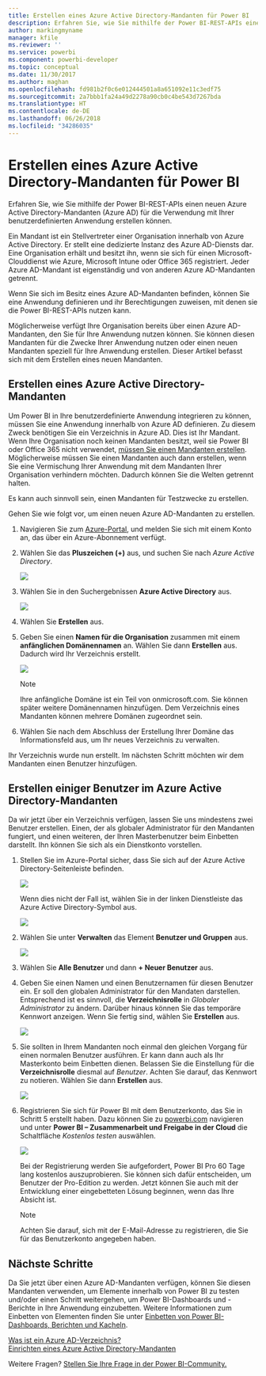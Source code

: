 ```yaml
---
title: Erstellen eines Azure Active Directory-Mandanten für Power BI
description: Erfahren Sie, wie Sie mithilfe der Power BI-REST-APIs einen neuen Azure Active Directory-Mandanten (Azure AD) für die Verwendung mit Ihrer benutzerdefinierten Anwendung erstellen können.
author: markingmyname
manager: kfile
ms.reviewer: ''
ms.service: powerbi
ms.component: powerbi-developer
ms.topic: conceptual
ms.date: 11/30/2017
ms.author: maghan
ms.openlocfilehash: fd981b2f0c6e012444501a8a651092e11c3edf75
ms.sourcegitcommit: 2a7bbb1fa24a49d2278a90cb0c4be543d7267bda
ms.translationtype: HT
ms.contentlocale: de-DE
ms.lasthandoff: 06/26/2018
ms.locfileid: "34286035"
---
```

# <a name="create-an-azure-active-directory-tenant-to-use-with-power-bi"></a>Erstellen eines Azure Active Directory-Mandanten für Power BI
Erfahren Sie, wie Sie mithilfe der Power BI-REST-APIs einen neuen Azure Active Directory-Mandanten (Azure AD) für die Verwendung mit Ihrer benutzerdefinierten Anwendung erstellen können.

Ein Mandant ist ein Stellvertreter einer Organisation innerhalb von Azure Active Directory. Er stellt eine dedizierte Instanz des Azure AD-Diensts dar. Eine Organisation erhält und besitzt ihn, wenn sie sich für einen Microsoft-Clouddienst wie Azure, Microsoft Intune oder Office 365 registriert. Jeder Azure AD-Mandant ist eigenständig und von anderen Azure AD-Mandanten getrennt.

Wenn Sie sich im Besitz eines Azure AD-Mandanten befinden, können Sie eine Anwendung definieren und ihr Berechtigungen zuweisen, mit denen sie die Power BI-REST-APIs nutzen kann.

Möglicherweise verfügt Ihre Organisation bereits über einen Azure AD-Mandanten, den Sie für Ihre Anwendung nutzen können. Sie können diesen Mandanten für die Zwecke Ihrer Anwendung nutzen oder einen neuen Mandanten speziell für Ihre Anwendung erstellen. Dieser Artikel befasst sich mit dem Erstellen eines neuen Mandanten.

## <a name="create-an-azure-active-directory-tenant"></a>Erstellen eines Azure Active Directory-Mandanten
Um Power BI in Ihre benutzerdefinierte Anwendung integrieren zu können, müssen Sie eine Anwendung innerhalb von Azure AD definieren. Zu diesem Zweck benötigen Sie ein Verzeichnis in Azure AD. Dies ist Ihr Mandant. Wenn Ihre Organisation noch keinen Mandanten besitzt, weil sie Power BI oder Office 365 nicht verwendet, [müssen Sie einen Mandanten erstellen](https://docs.microsoft.com/azure/active-directory/develop/active-directory-howto-tenant). Möglicherweise müssen Sie einen Mandanten auch dann erstellen, wenn Sie eine Vermischung Ihrer Anwendung mit dem Mandanten Ihrer Organisation verhindern möchten. Dadurch können Sie die Welten getrennt halten.

Es kann auch sinnvoll sein, einen Mandanten für Testzwecke zu erstellen.

Gehen Sie wie folgt vor, um einen neuen Azure AD-Mandanten zu erstellen.

1. Navigieren Sie zum [Azure-Portal](https://portal.azure.com), und melden Sie sich mit einem Konto an, das über ein Azure-Abonnement verfügt.
2. Wählen Sie das **Pluszeichen (+)** aus, und suchen Sie nach *Azure Active Directory*.
   
    ![](media/create-an-azure-active-directory-tenant/new-directory.png)
3. Wählen Sie in den Suchergebnissen **Azure Active Directory** aus.
   
    ![](media/create-an-azure-active-directory-tenant/new-directory2.png)
4. Wählen Sie **Erstellen** aus.
5. Geben Sie einen **Namen für die Organisation** zusammen mit einem **anfänglichen Domänennamen** an. Wählen Sie dann **Erstellen** aus. Dadurch wird Ihr Verzeichnis erstellt.
   
    ![](media/create-an-azure-active-directory-tenant/organization-and-domain.png)
   
   > [!NOTE]
   > Ihre anfängliche Domäne ist ein Teil von onmicrosoft.com. Sie können später weitere Domänennamen hinzufügen. Dem Verzeichnis eines Mandanten können mehrere Domänen zugeordnet sein.
   > 
   > 
6. Wählen Sie nach dem Abschluss der Erstellung Ihrer Domäne das Informationsfeld aus, um Ihr neues Verzeichnis zu verwalten.

Ihr Verzeichnis wurde nun erstellt. Im nächsten Schritt möchten wir dem Mandanten einen Benutzer hinzufügen.

## <a name="create-some-users-in-your-azure-active-directory-tenant"></a>Erstellen einiger Benutzer im Azure Active Directory-Mandanten
Da wir jetzt über ein Verzeichnis verfügen, lassen Sie uns mindestens zwei Benutzer erstellen. Einen, der als globaler Administrator für den Mandanten fungiert, und einen weiteren, der Ihren Masterbenutzer beim Einbetten darstellt. Ihn können Sie sich als ein Dienstkonto vorstellen.

1. Stellen Sie im Azure-Portal sicher, dass Sie sich auf der Azure Active Directory-Seitenleiste befinden.
   
    ![](media/create-an-azure-active-directory-tenant/aad-flyout.png)
   
    Wenn dies nicht der Fall ist, wählen Sie in der linken Dienstleiste das Azure Active Directory-Symbol aus.
   
    ![](media/create-an-azure-active-directory-tenant/aad-service.png)
2. Wählen Sie unter **Verwalten** das Element **Benutzer und Gruppen** aus.
   
    ![](media/create-an-azure-active-directory-tenant/users-and-groups.png)
3. Wählen Sie **Alle Benutzer** und dann **+ Neuer Benutzer** aus.
4. Geben Sie einen Namen und einen Benutzernamen für diesen Benutzer ein. Er soll den globalen Administrator für den Mandaten darstellen. Entsprechend ist es sinnvoll, die **Verzeichnisrolle** in *Globaler Administrator* zu ändern. Darüber hinaus können Sie das temporäre Kennwort anzeigen. Wenn Sie fertig sind, wählen Sie **Erstellen** aus.
   
    ![](media/create-an-azure-active-directory-tenant/global-admin.png)
5. Sie sollten in Ihrem Mandanten noch einmal den gleichen Vorgang für einen normalen Benutzer ausführen. Er kann dann auch als Ihr Masterkonto beim Einbetten dienen. Belassen Sie die Einstellung für die **Verzeichnisrolle** diesmal auf *Benutzer*. Achten Sie darauf, das Kennwort zu notieren. Wählen Sie dann **Erstellen** aus.
   
    ![](media/create-an-azure-active-directory-tenant/pbiembed-user.png)
6. Registrieren Sie sich für Power BI mit dem Benutzerkonto, das Sie in Schritt 5 erstellt haben. Dazu können Sie zu [powerbi.com](https://powerbi.microsoft.com/get-started/) navigieren und unter **Power BI – Zusammenarbeit und Freigabe in der Cloud** die Schaltfläche *Kostenlos testen* auswählen.
   
    ![](media/create-an-azure-active-directory-tenant/try-powerbi-free.png)
   
    Bei der Registrierung werden Sie aufgefordert, Power BI Pro 60 Tage lang kostenlos auszuprobieren. Sie können sich dafür entscheiden, um Benutzer der Pro-Edition zu werden. Jetzt können Sie auch mit der Entwicklung einer eingebetteten Lösung beginnen, wenn das Ihre Absicht ist.
   
   > [!NOTE]
   > Achten Sie darauf, sich mit der E-Mail-Adresse zu registrieren, die Sie für das Benutzerkonto angegeben haben.
   > 
   > 

## <a name="next-steps"></a>Nächste Schritte
Da Sie jetzt über einen Azure AD-Mandanten verfügen, können Sie diesen Mandanten verwenden, um Elemente innerhalb von Power BI zu testen und/oder einen Schritt weitergehen, um Power BI-Dashboards und -Berichte in Ihre Anwendung einzubetten. Weitere Informationen zum Einbetten von Elementen finden Sie unter [Einbetten von Power BI-Dashboards, Berichten und Kacheln](embedding-content.md).

[Was ist ein Azure AD-Verzeichnis?](https://docs.microsoft.com/azure/active-directory/active-directory-whatis)  
[Einrichten eines Azure Active Directory-Mandanten](https://docs.microsoft.com/azure/active-directory/develop/active-directory-howto-tenant)  

Weitere Fragen? [Stellen Sie Ihre Frage in der Power BI-Community.](http://community.powerbi.com/)

